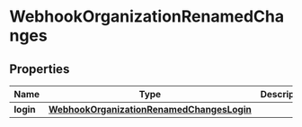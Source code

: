 

# WebhookOrganizationRenamedChanges


## Properties

| Name | Type | Description | Notes |
|------------ | ------------- | ------------- | -------------|
|**login** | [**WebhookOrganizationRenamedChangesLogin**](WebhookOrganizationRenamedChangesLogin.md) |  |  [optional] |



